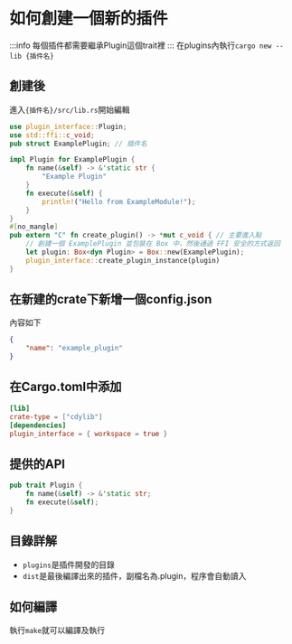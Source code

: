 # 如何創建一個新的插件
:::info
每個插件都需要繼承Plugin這個trait裡
:::
在plugins內執行```cargo new --lib {插件名}```
## 創建後
進入`{插件名}/src/lib.rs`開始編輯
```rust
use plugin_interface::Plugin;
use std::ffi::c_void;
pub struct ExamplePlugin; // 插件名

impl Plugin for ExamplePlugin {
    fn name(&self) -> &'static str {
        "Example Plugin"
    }
    fn execute(&self) {
        println!("Hello from ExampleModule!");
    }
}
#[no_mangle]
pub extern "C" fn create_plugin() -> *mut c_void { // 主要進入點
    // 創建一個 ExamplePlugin 並包裝在 Box 中，然後通過 FFI 安全的方式返回
    let plugin: Box<dyn Plugin> = Box::new(ExamplePlugin);
    plugin_interface::create_plugin_instance(plugin)
}
```
## 在新建的crate下新增一個config.json
內容如下
```json
{
    "name": "example_plugin"
}
```
## 在Cargo.toml中添加
```toml
[lib]
crate-type = ["cdylib"]
[dependencies]
plugin_interface = { workspace = true }
```


## 提供的API
```rust
pub trait Plugin {
    fn name(&self) -> &'static str;
    fn execute(&self);
}
```

## 目錄詳解
- `plugins`是插件開發的目錄
- `dist`是最後編譯出來的插件，副檔名為.plugin，程序會自動讀入

## 如何編譯
執行```make```就可以編譯及執行